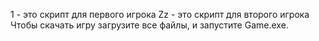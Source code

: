 1 - это скрипт для первого игрока
Zz - это скрипт для второго игрока
Чтобы скачать игру загрузите все файлы, и запустите Game.exe.
